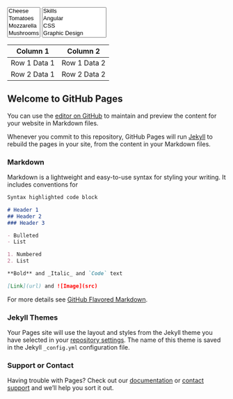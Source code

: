 

<link href="https://cdn.jsdelivr.net/npm/bootstrap@5.0.0/dist/css/bootstrap.min.css" rel="stylesheet" integrity="sha384-wEmeIV1mKuiNpC+IOBjI7aAzPcEZeedi5yW5f2yOq55WWLwNGmvvx4Um1vskeMj0" crossorigin="anonymous">

<script src="https://cdn.jsdelivr.net/npm/bootstrap@5.0.0/dist/js/bootstrap.bundle.min.js" integrity="sha384-p34f1UUtsS3wqzfto5wAAmdvj+osOnFyQFpp4Ua3gs/ZVWx6oOypYoCJhGGScy+8" crossorigin="anonymous"></script>

<link rel="stylesheet" type="text/css" href="https://cdn.datatables.net/v/dt/jq-3.3.1/dt-1.10.24/af-2.3.6/b-1.7.0/b-colvis-1.7.0/cr-1.5.3/fh-3.1.8/sb-1.0.1/sp-1.2.2/sl-1.3.3/datatables.min.css"/>
 
<script type="text/javascript" src="https://cdn.datatables.net/v/dt/jq-3.3.1/dt-1.10.24/af-2.3.6/b-1.7.0/b-colvis-1.7.0/cr-1.5.3/fh-3.1.8/sb-1.0.1/sp-1.2.2/sl-1.3.3/datatables.min.js"></script>

<link rel="stylesheet" type="text/css" href="semantic.min.css">
<script src="https://code.jquery.com/jquery-3.1.1.min.js" integrity="sha256-hVVnYaiADRTO2PzUGmuLJr8BLUSjGIZsDYGmIJLv2b8=" crossorigin="anonymous"></script>
<script src="semantic.min.js"></script>


<select id="example-getting-started" multiple="multiple">
    <option value="cheese">Cheese</option>
    <option value="tomatoes">Tomatoes</option>
    <option value="mozarella">Mozzarella</option>
    <option value="mushrooms">Mushrooms</option>
    <option value="pepperoni">Pepperoni</option>
    <option value="onions">Onions</option>
</select>

<select name="skills" multiple="" class="ui fluid dropdown" id="example-getting-started2">
  <option value="">Skills</option>
<option value="angular">Angular</option>
<option value="css">CSS</option>
<option value="design">Graphic Design</option>
<option value="ember">Ember</option>
<option value="html">HTML</option>
<option value="ia">Information Architecture</option>
<option value="javascript">Javascript</option>
<option value="mech">Mechanical Engineering</option>
<option value="meteor">Meteor</option>
<option value="node">NodeJS</option>
<option value="plumbing">Plumbing</option>
<option value="python">Python</option>
<option value="rails">Rails</option>
<option value="react">React</option>
<option value="repair">Kitchen Repair</option>
<option value="ruby">Ruby</option>
<option value="ui">UI Design</option>
<option value="ux">User Experience</option>
</select>

<table id="table_id" class="display">
    <thead>
        <tr>
            <th>Column 1</th>
            <th>Column 2</th>
        </tr>
    </thead>
    <tbody>
        <tr>
            <td>Row 1 Data 1</td>
            <td>Row 1 Data 2</td>
        </tr>
        <tr>
            <td>Row 2 Data 1</td>
            <td>Row 2 Data 2</td>
        </tr>
    </tbody>
</table>

<script>
$(document).ready( function () {
 $('#example-getting-started2').dropdown();
 
 fetch("https://cdn-api.co-vin.in/api/v2/admin/location/states", {

  "referrerPolicy": "strict-origin-when-cross-origin",
  "body": null,
  "method": "GET",
  "mode": "cors",
  "credentials": "omit"
}).then(response => response.json())
  .then(data => {console.log(data);
  data["states"].forEach((index, state) => {
  console.log(index, state);
  })
  });
  
    $('#table_id').DataTable();
    
} );    
</script>

## Welcome to GitHub Pages

You can use the [editor on GitHub](https://github.com/lihas/vaccinetracker/edit/gh-pages/index.md) to maintain and preview the content for your website in Markdown files.

Whenever you commit to this repository, GitHub Pages will run [Jekyll](https://jekyllrb.com/) to rebuild the pages in your site, from the content in your Markdown files.

### Markdown

Markdown is a lightweight and easy-to-use syntax for styling your writing. It includes conventions for

```markdown
Syntax highlighted code block

# Header 1
## Header 2
### Header 3

- Bulleted
- List

1. Numbered
2. List

**Bold** and _Italic_ and `Code` text

[Link](url) and ![Image](src)
```

For more details see [GitHub Flavored Markdown](https://guides.github.com/features/mastering-markdown/).

### Jekyll Themes

Your Pages site will use the layout and styles from the Jekyll theme you have selected in your [repository settings](https://github.com/lihas/vaccinetracker/settings/pages). The name of this theme is saved in the Jekyll `_config.yml` configuration file.

### Support or Contact

Having trouble with Pages? Check out our [documentation](https://docs.github.com/categories/github-pages-basics/) or [contact support](https://support.github.com/contact) and we’ll help you sort it out.



